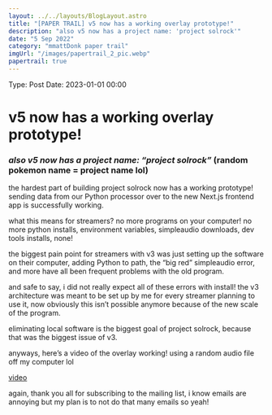 ```yaml
---
layout: ../../layouts/BlogLayout.astro
title: "[PAPER TRAIL] v5 now has a working overlay prototype!"
description: "also v5 now has a project name: 'project solrock'"
date: "5 Sep 2022"
category: "mmattDonk paper trail"
imgUrl: "/images/papertrail_2_pic.webp"
papertrail: true
---
```


Type: Post
Date: 2023-01-01 00:00

# v5 now has a working overlay prototype!

### _also v5 now has a project name: “project solrock”_ (random pokemon name = project name lol)

the hardest part of building project solrock now has a working prototype! sending data from our Python processor over to the new Next.js frontend app is successfully working.

what this means for streamers? no more programs on your computer! no more python installs, environment variables, simpleaudio downloads, dev tools installs, none!

the biggest pain point for streamers with v3 was just setting up the software on their computer, adding Python to path, the “big red” simpleaudio error, and more have all been frequent problems with the old program.

and safe to say, i did not really expect all of these errors with install! the v3 architecture was meant to be set up by me for every streamer planning to use it, now obviously this isn’t possible anymore because of the new scale of the program.

eliminating local software is the biggest goal of project solrock, because that was the biggest issue of v3.

anyways, here’s a video of the overlay working! using a random audio file off my computer lol

[video](https://streamable.com/3h0v46)

again, thank you all for subscribing to the mailing list, i know emails are annoying but my plan is to not do that many emails so yeah!
